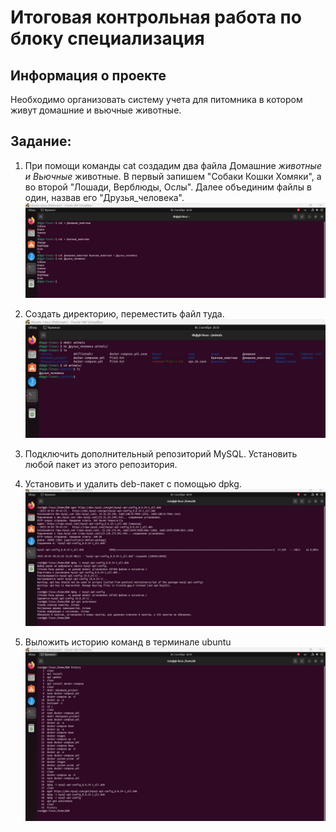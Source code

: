 # Итоговая контрольная работа по блоку специализация

## Информация о проекте

Необходимо организовать систему учета для питомника в котором живут домашние и вьючные животные.

## Задание:

1. При помощи команды cat создадим два файла Домашние _животные и Вьючные_ животные. В первый запишем "Собаки Кошки Хомяки", а во второй "Лошади, Верблюды, Ослы". Далее объединим файлы в один, назвав его "Друзья_человека".
   ![Изображение](https://github.com/Yuri-Butorin-SPb/Specialization/blob/main/Screenshots/1.jpg)

2. Создать директорию, переместить файл туда.
   ![Изображение](https://github.com/Yuri-Butorin-SPb/Specialization/blob/main/Screenshots/2.jpg)

3. Подключить дополнительный репозиторий MySQL. Установить любой пакет из этого репозитория.
4. Установить и удалить deb-пакет с помощью dpkg.
   ![Изображение](https://github.com/Yuri-Butorin-SPb/Specialization/blob/main/Screenshots/3.jpg)

5. Выложить историю команд в терминале ubuntu
   ![Изображение](https://github.com/Yuri-Butorin-SPb/Specialization/blob/main/Screenshots/4.jpg)
